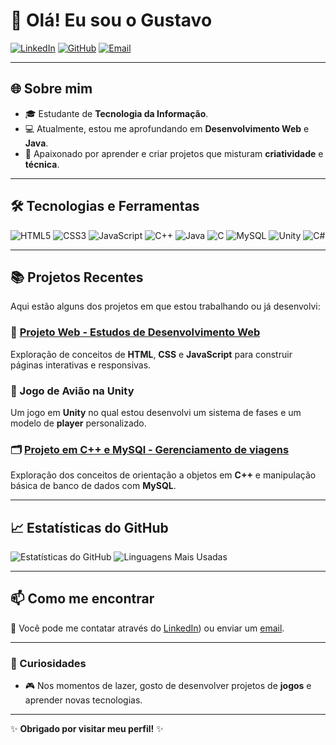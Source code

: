 # 👋 Olá! Eu sou o Gustavo

[![LinkedIn](https://img.shields.io/badge/LinkedIn-000?style=for-the-badge&logo=linkedin&logoColor=0A66C2)](https://www.linkedin.com/in/gustavo-oliveira-de-freitas-43039427a/)
[![GitHub](https://img.shields.io/badge/GitHub-000?style=for-the-badge&logo=github&logoColor=white)](https://github.com/Gustaa13)
[![Email](https://img.shields.io/badge/Email-000?style=for-the-badge&logo=gmail&logoColor=red)](mailto:gustavo.olliveira49@gmail.com)

---

## 🌐 Sobre mim
- 🎓 Estudante de **Tecnologia da Informação**.
- 💻 Atualmente, estou me aprofundando em **Desenvolvimento Web** e **Java**.
- 🚀 Apaixonado por aprender e criar projetos que misturam **criatividade** e **técnica**.

---

## 🛠️ Tecnologias e Ferramentas
![HTML5](https://img.shields.io/badge/-HTML5-E34F26?style=flat&logo=html5&logoColor=white)
![CSS3](https://img.shields.io/badge/-CSS3-1572B6?style=flat&logo=css3&logoColor=white)
![JavaScript](https://img.shields.io/badge/-JavaScript-F7DF1E?style=flat&logo=javascript&logoColor=black)
![C++](https://img.shields.io/badge/-C++-00599C?style=flat&logo=cplusplus&logoColor=white)
![Java](https://img.shields.io/badge/-Java-007396?style=flat&logo=java&logoColor=white)
![C](https://img.shields.io/badge/-C-A8B9CC?style=flat&logo=c&logoColor=white)
![MySQL](https://img.shields.io/badge/-MySQL-4479A1?style=flat&logo=mysql&logoColor=white)
![Unity](https://img.shields.io/badge/-Unity-000?style=flat&logo=unity&logoColor=white)
![C#](https://img.shields.io/badge/-C%23-239120?style=flat&logo=c-sharp&logoColor=white)

---

## 📚 Projetos Recentes
Aqui estão alguns dos projetos em que estou trabalhando ou já desenvolvi:

### 🔗 [Projeto Web - Estudos de Desenvolvimento Web](https://github.com/Gustaa13/Web)
Exploração de conceitos de **HTML**, **CSS** e **JavaScript** para construir páginas interativas e responsivas.

### 🛫 Jogo de Avião na Unity
Um jogo em **Unity** no qual estou desenvolvi um sistema de fases e um modelo de **player** personalizado.

### 🗂️ [Projeto em C++ e MySQl - Gerenciamento de viagens](https://github.com/Gustaa13/lp1-projeto2)
Exploração dos conceitos de orientação a objetos em **C++** e manipulação básica de banco de dados com **MySQL**.

---

## 📈 Estatísticas do GitHub
![Estatísticas do GitHub](https://github-readme-stats.vercel.app/api?username=Gustaa13&show_icons=true&theme=radical)
![Linguagens Mais Usadas](https://github-readme-stats.vercel.app/api/top-langs/?username=Gustaa13&layout=compact&theme=radical)

---

## 📫 Como me encontrar
💌 Você pode me contatar através do [LinkedIn](https://www.linkedin.com/in/gustavo-oliveira-de-freitas-43039427a/)) ou enviar um [email](mailto:gustavo.olliveira49@gmail.com).

---

### 🧩 Curiosidades
- 🎮 Nos momentos de lazer, gosto de desenvolver projetos de **jogos** e aprender novas tecnologias.

---

✨ **Obrigado por visitar meu perfil!** ✨

